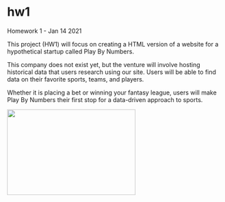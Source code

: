 # hw1
Homework 1 - Jan 14 2021
<br>
<p>This project (HW1) will focus on creating a HTML version of a website for a hypothetical startup called Play By Numbers.<p>
<p>This company does not exist yet, but the venture will involve hosting historical data that users research using our site. Users will be able to find data on their favorite sports, teams, and players.<p>
<p>Whether it is placing a bet or winning your fantasy league, users will make Play By Numbers their first stop for a data-driven approach to sports.<p>

<p><img src="https://media.npr.org/assets/img/2020/06/10/gettyimages-200199027-001_wide-3ff0f063a2bf1ab01550d3508c816bc43009d215.jpg?s=1400"width="300" height="200" alt="">
          </p>
